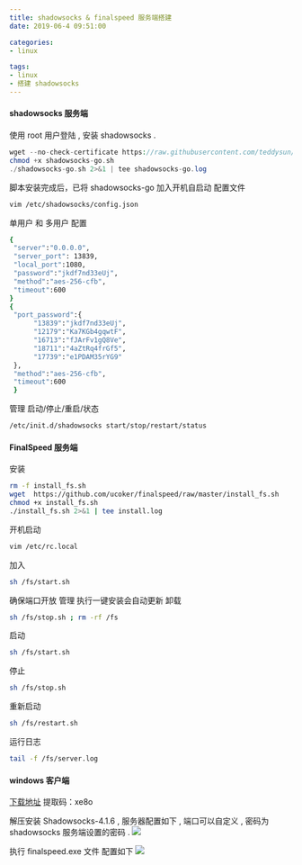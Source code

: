 ```yaml
---
title: shadowsocks & finalspeed 服务端搭建
date: 2019-06-4 09:51:00

categories:
- linux

tags:
- linux
- 搭建 shadowsocks
---
```


#### shadowsocks 服务端
使用 root 用户登陆 , 安装 shadowsocks .
``` php
wget --no-check-certificate https://raw.githubusercontent.com/teddysun/shadowsocks_install/master/shadowsocks-go.sh
chmod +x shadowsocks-go.sh
./shadowsocks-go.sh 2>&1 | tee shadowsocks-go.log
```
脚本安装完成后，已将 shadowsocks-go 加入开机自启动
配置文件
``` bash
vim /etc/shadowsocks/config.json
```
单用户 和 多用户 配置
``` bash
{
 "server":"0.0.0.0",
 "server_port": 13839,
 "local_port":1080,
 "password":"jkdf7nd33eUj",
 "method":"aes-256-cfb",
 "timeout":600
}
{
 "port_password":{
      "13839":"jkdf7nd33eUj",
      "12179":"Ka7KGb4gqwtF",
      "16713":"fJArFv1gQ8Ve",
      "18711":"4aZtRq4frGf5",
      "17739":"e1PDAM35rYG9"
 },
 "method":"aes-256-cfb",
 "timeout":600
 }
```
管理
启动/停止/重启/状态
``` bash
/etc/init.d/shadowsocks start/stop/restart/status
```

#### FinalSpeed 服务端
安装
``` bash
rm -f install_fs.sh
wget  https://github.com/ucoker/finalspeed/raw/master/install_fs.sh
chmod +x install_fs.sh
./install_fs.sh 2>&1 | tee install.log
```
开机启动
``` bash
vim /etc/rc.local
```
加入
``` bash
sh /fs/start.sh
```
确保端口开放
管理 执行一键安装会自动更新
卸载
``` bash
sh /fs/stop.sh ; rm -rf /fs
```
启动
``` bash
sh /fs/start.sh
```
停止
``` bash
sh /fs/stop.sh
```
重新启动
``` bash
sh /fs/restart.sh
```
运行日志
``` bash
tail -f /fs/server.log
```

#### windows 客户端
[下载地址](https://pan.baidu.com/s/1TRcXDzhw9w9DqrgR5Iem-w)
提取码：xe8o

解压安装 Shadowsocks-4.1.6 , 服务器配置如下 , 端口可以自定义 , 密码为 shadowsocks 服务端设置的密码 .
![](https://ws1.sinaimg.cn/large/0060vrlugy1g3oxgz9aj1j30cw0cv0t2.jpg)

执行 finalspeed.exe 文件
配置如下
![](https://ws1.sinaimg.cn/large/0060vrlugy1g3oxpjaly5j30kx09gweu.jpg)
